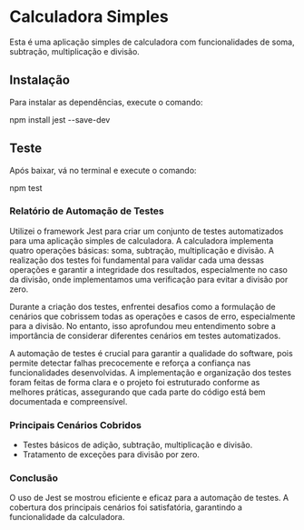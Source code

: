 
# Calculadora Simples  

Esta é uma aplicação simples de calculadora com funcionalidades de soma, subtração, multiplicação e divisão.  


## Instalação  

Para instalar as dependências, execute o comando:  

 npm install jest --save-dev


## Teste

Após baixar, vá no terminal e execute o comando:

npm test



### Relatório de Automação de Testes  

Utilizei o framework Jest para criar um conjunto de testes automatizados para uma aplicação simples de calculadora. A calculadora implementa quatro operações básicas: soma, subtração, multiplicação e divisão. A realização dos testes foi fundamental para validar cada uma dessas operações e garantir a integridade dos resultados, especialmente no caso da divisão, onde implementamos uma verificação para evitar a divisão por zero.  

Durante a criação dos testes, enfrentei desafios como a formulação de cenários que cobrissem todas as operações e casos de erro, especialmente para a divisão. No entanto, isso aprofundou meu entendimento sobre a importância de considerar diferentes cenários em testes automatizados.  

A automação de testes é crucial para garantir a qualidade do software, pois permite detectar falhas precocemente e reforça a confiança nas funcionalidades desenvolvidas. A implementação e organização dos testes foram feitas de forma clara e o projeto foi estruturado conforme as melhores práticas, assegurando que cada parte do código está bem documentada e compreensível.  

### Principais Cenários Cobridos  
- Testes básicos de adição, subtração, multiplicação e divisão.  
- Tratamento de exceções para divisão por zero.  

### Conclusão  
O uso de Jest se mostrou eficiente e eficaz para a automação de testes. A cobertura dos principais cenários foi satisfatória, garantindo a funcionalidade da calculadora.  
